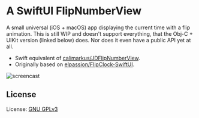 # A SwiftUI FlipNumberView

A small universal (iOS + macOS) app displaying the current time with a flip animation.
This is still WIP and doesn't support everything, that the Obj-C + UIKit version (linked below) does. Nor does it even have a public API yet at all.

- Swift equivalent of [calimarkus/JDFlipNumberView](https://github.com/calimarkus/JDFlipNumberView).
- Originally based on [elpassion/FlipClock-SwiftUI](https://github.com/elpassion/FlipClock-SwiftUI).

![screencast](https://user-images.githubusercontent.com/807039/169737080-6a6dc304-5276-4788-9f57-2457f0669055.gif)

## License

License: [GNU GPLv3](LICENSE)
